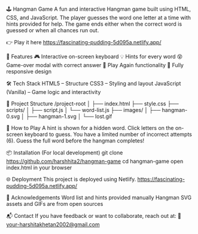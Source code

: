 🕹️ Hangman Game
A fun and interactive Hangman game built using HTML, CSS, and JavaScript. The player guesses the word one letter at a time with hints provided for help. The game ends either when the correct word is guessed or when all chances run out.

👉 Play it here https://fascinating-pudding-5d095a.netlify.app/

🚀 Features
🎮 Interactive on-screen keyboard
💡 Hints for every word
😵 Game-over modal with correct answer
🔁 Play Again functionality
📱 Fully responsive design

🛠️ Tech Stack
HTML5 – Structure
CSS3 – Styling and layout
JavaScript (Vanilla) – Game logic and interactivity

📁 Project Structure
/project-root
│
├── index.html
├── style.css
├── scripts/
│   ├── script.js
│   └── word-list.js
├── images/
│   ├── hangman-0.svg
│   ├── hangman-1.svg
│   └── lost.gif

🧠 How to Play
A hint is shown for a hidden word.
Click letters on the on-screen keyboard to guess.
You have a limited number of incorrect attempts (6).
Guess the full word before the hangman completes!

📦 Installation (For local development)
git clone https://github.com/harshhita2/hangman-game
cd hangman-game
open index.html in your browser

🌐 Deployment
This project is deployed using Netlify.
https://fascinating-pudding-5d095a.netlify.app/

🙌 Acknowledgements
Word list and hints provided manually
Hangman SVG assets and GIFs are from open sources

📬 Contact
If you have feedback or want to collaborate, reach out at:
📧 your-harshitakhetan2002@gmail.com

